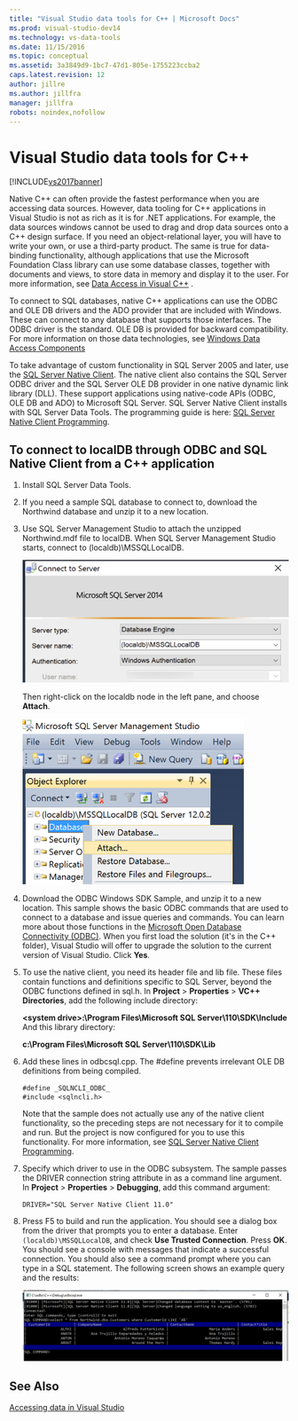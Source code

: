 ```yaml
---
title: "Visual Studio data tools for C++ | Microsoft Docs"
ms.prod: visual-studio-dev14
ms.technology: vs-data-tools
ms.date: 11/15/2016
ms.topic: conceptual
ms.assetid: 3a3849d9-1bc7-47d1-805e-1755223ccba2
caps.latest.revision: 12
author: jillre
ms.author: jillfra
manager: jillfra
robots: noindex,nofollow
---
```

# Visual Studio data tools for C++
[!INCLUDE[vs2017banner](../includes/vs2017banner.md)]

Native C++ can often provide the fastest performance when you are accessing data sources. However, data tooling for C++ applications in Visual Studio is not as rich as it is for .NET applications. For example, the data sources windows cannot be used to drag and drop data sources onto a C++ design surface. If you need an object-relational layer, you will have to write your own, or use a third-party product.  The same is true for data-binding functionality, although applications that use the Microsoft Foundation Class library can use some database classes, together with documents and views, to store data in memory and display it to the user. For more information, see [Data Access in Visual C++](https://msdn.microsoft.com/library/7wtdsdkh.aspx) .

 To connect to SQL databases, native C++ applications can use the ODBC and OLE DB drivers and the ADO provider that are included with Windows.     These can connect to any database that supports those interfaces. The ODBC driver is the standard. OLE DB is provided for backward compatibility. For more information on those data technologies, see [Windows Data Access Components](https://msdn.microsoft.com/library/windows/desktop/aa968814\(v=vs.85\).aspx)

 To take advantage of custom functionality in SQL Server 2005 and later, use the [SQL Server Native Client](https://msdn.microsoft.com/sqlserver/aa937733). The native client also contains the SQL Server ODBC driver and the SQL Server OLE DB provider in one native dynamic link library (DLL). These support applications using native-code APIs (ODBC, OLE DB and ADO) to Microsoft SQL Server.  SQL Server Native Client installs with SQL Server Data Tools. The programming guide is here: [SQL Server Native Client Programming](https://msdn.microsoft.com/library/ms130892.aspx).

## To connect to localDB through ODBC and SQL Native Client from a C++ application

1. Install SQL Server Data Tools.

2. If you need a sample SQL database to connect to, download the Northwind database and unzip it to a new location.

3. Use SQL Server Management Studio to attach the unzipped Northwind.mdf file to localDB. When SQL Server Management Studio starts, connect to (localdb)\MSSQLLocalDB.

    ![SSMS connect dialog](../data-tools/media/raddata-ssms-connect-dialog.png "raddata SSMS connect dialog")

    Then right-click on the localdb node in the left pane, and choose **Attach**.

    ![SSMS Attach database](../data-tools/media/raddata-ssms-attach-database.png "raddata SSMS Attach database")

4. Download the ODBC Windows SDK Sample, and unzip it to a new location. This sample shows the basic ODBC commands that are used to connect to a database and issue queries and commands. You can learn more about those functions in the [Microsoft Open Database Connectivity (ODBC)](https://msdn.microsoft.com/library/windows/desktop/ms710252\(v=vs.85\).aspx). When you first load the solution (it's in the C++ folder), Visual Studio will offer to upgrade the solution to the current version of Visual Studio. Click **Yes**.

5. To use the native client, you need its header file and lib file. These files contain functions and definitions specific to SQL Server, beyond the ODBC functions defined in sql.h. In **Project** > **Properties** > **VC++ Directories**, add the following include directory:

   **\<system drive>:\Program Files\Microsoft SQL Server\110\SDK\Include**     And this library directory:

   **c:\Program Files\Microsoft SQL Server\110\SDK\Lib**

6. Add these lines in odbcsql.cpp. The #define prevents irrelevant OLE DB definitions from being compiled.

   ```
   #define _SQLNCLI_ODBC_
   #include <sqlncli.h>
   ```

    Note that the sample does not actually use any of the native client functionality, so the preceding steps are not necessary for it to compile and run. But the project is now configured for you to use this functionality. For more information, see [SQL Server Native Client Programming](https://msdn.microsoft.com/library/ms130892\(v=sql.130\).aspx).

7. Specify which driver to use in the ODBC subsystem. The sample passes the DRIVER connection string attribute in as a command line argument. In **Project** > **Properties** > **Debugging**, add this command argument:

   ```
   DRIVER="SQL Server Native Client 11.0"
   ```

8. Press F5 to build and run the application. You should see a dialog box from the driver that prompts you to enter a database. Enter `(localdb)\MSSQLLocalDB`, and check **Use Trusted Connection**. Press **OK**. You should see a console with messages that indicate a successful connection. You should also see a command prompt where you can type in a SQL statement. The following screen shows an example query and the results:

    ![ODBC Sample query output](../data-tools/media/raddata-odbc-sample-query-output.png "raddata ODBC Sample query output")

## See Also
 [Accessing data in Visual Studio](../data-tools/accessing-data-in-visual-studio.md)

